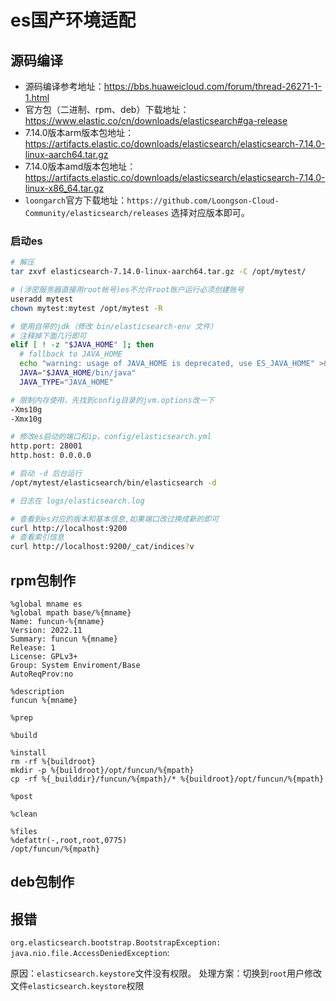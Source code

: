 # es国产环境适配

## 源码编译

* 源码编译参考地址：https://bbs.huaweicloud.com/forum/thread-26271-1-1.html
* 官方包（二进制、rpm、deb）下载地址：https://www.elastic.co/cn/downloads/elasticsearch#ga-release
* 7.14.0版本arm版本包地址：https://artifacts.elastic.co/downloads/elasticsearch/elasticsearch-7.14.0-linux-aarch64.tar.gz
* 7.14.0版本amd版本包地址：https://artifacts.elastic.co/downloads/elasticsearch/elasticsearch-7.14.0-linux-x86_64.tar.gz
* `loongarch`官方下载地址：`https://github.com/Loongson-Cloud-Community/elasticsearch/releases` 选择对应版本即可。

### 启动es

```bash
# 解压
tar zxvf elasticsearch-7.14.0-linux-aarch64.tar.gz -C /opt/mytest/

# (涉密服务器直接用root帐号)es不允许root账户运行必须创建账号
useradd mytest
chown mytest:mytest /opt/mytest -R

# 使用自带的jdk（修改 bin/elasticsearch-env 文件）
# 注释掉下面几行即可
elif [ ! -z "$JAVA_HOME" ]; then
  # fallback to JAVA_HOME
  echo "warning: usage of JAVA_HOME is deprecated, use ES_JAVA_HOME" >&2
  JAVA="$JAVA_HOME/bin/java"
  JAVA_TYPE="JAVA_HOME"

# 限制内存使用，先找到config目录的jvm.options改一下
-Xms10g
-Xmx10g

# 修改es启动的端口和ip，config/elasticsearch.yml
http.port: 28001
http.host: 0.0.0.0

# 启动 -d 后台运行
/opt/mytest/elasticsearch/bin/elasticsearch -d

# 日志在 logs/elasticsearch.log

# 查看到es对应的版本和基本信息,如果端口改过换成新的即可
curl http://localhost:9200
# 查看索引信息
curl http://localhost:9200/_cat/indices?v 
```

## rpm包制作

```spec
%global mname es
%global mpath base/%{mname}
Name: funcun-%{mname}
Version: 2022.11
Summary: funcun %{mname}
Release: 1
License: GPLv3+
Group: System Enviroment/Base
AutoReqProv:no

%description
funcun %{mname}

%prep

%build

%install
rm -rf %{buildroot}
mkdir -p %{buildroot}/opt/funcun/%{mpath}
cp -rf %{_builddir}/funcun/%{mpath}/* %{buildroot}/opt/funcun/%{mpath}

%post

%clean

%files
%defattr(-,root,root,0775)
/opt/funcun/%{mpath}
```

## deb包制作

## 报错

`org.elasticsearch.bootstrap.BootstrapException: java.nio.file.AccessDeniedException`:

原因：`elasticsearch.keystore`文件没有权限。
处理方案：切换到`root`用户修改文件`elasticsearch.keystore`权限